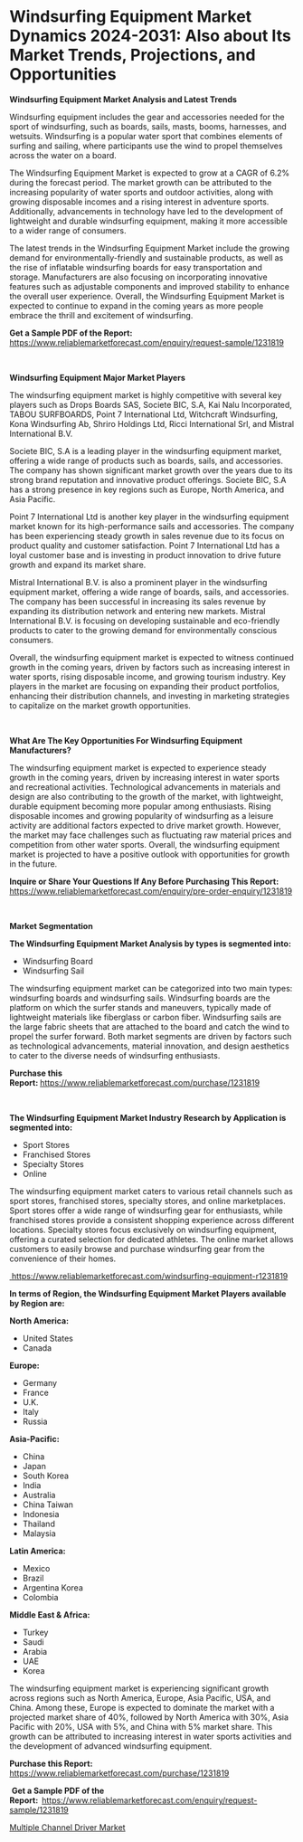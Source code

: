 <p><h1>Windsurfing Equipment Market Dynamics 2024-2031: Also about Its Market Trends, Projections, and Opportunities</h1></p><p><strong>Windsurfing Equipment Market Analysis and Latest Trends</strong></p>
<p><p>Windsurfing equipment includes the gear and accessories needed for the sport of windsurfing, such as boards, sails, masts, booms, harnesses, and wetsuits. Windsurfing is a popular water sport that combines elements of surfing and sailing, where participants use the wind to propel themselves across the water on a board.</p><p>The Windsurfing Equipment Market is expected to grow at a CAGR of 6.2% during the forecast period. The market growth can be attributed to the increasing popularity of water sports and outdoor activities, along with growing disposable incomes and a rising interest in adventure sports. Additionally, advancements in technology have led to the development of lightweight and durable windsurfing equipment, making it more accessible to a wider range of consumers.</p><p>The latest trends in the Windsurfing Equipment Market include the growing demand for environmentally-friendly and sustainable products, as well as the rise of inflatable windsurfing boards for easy transportation and storage. Manufacturers are also focusing on incorporating innovative features such as adjustable components and improved stability to enhance the overall user experience. Overall, the Windsurfing Equipment Market is expected to continue to expand in the coming years as more people embrace the thrill and excitement of windsurfing.</p></p>
<p><strong>Get a Sample PDF of the Report:&nbsp;</strong> <a href="https://www.reliablemarketforecast.com/enquiry/request-sample/1231819">https://www.reliablemarketforecast.com/enquiry/request-sample/1231819</a></p>
<p>&nbsp;</p>
<p><strong>Windsurfing Equipment Major Market Players</strong></p>
<p><p>The windsurfing equipment market is highly competitive with several key players such as Drops Boards SAS, Societe BIC, S.A, Kai Nalu Incorporated, TABOU SURFBOARDS, Point 7 International Ltd, Witchcraft Windsurfing, Kona Windsurfing Ab, Shriro Holdings Ltd, Ricci International Srl, and Mistral International B.V.</p><p>Societe BIC, S.A is a leading player in the windsurfing equipment market, offering a wide range of products such as boards, sails, and accessories. The company has shown significant market growth over the years due to its strong brand reputation and innovative product offerings. Societe BIC, S.A has a strong presence in key regions such as Europe, North America, and Asia Pacific.</p><p>Point 7 International Ltd is another key player in the windsurfing equipment market known for its high-performance sails and accessories. The company has been experiencing steady growth in sales revenue due to its focus on product quality and customer satisfaction. Point 7 International Ltd has a loyal customer base and is investing in product innovation to drive future growth and expand its market share.</p><p>Mistral International B.V. is also a prominent player in the windsurfing equipment market, offering a wide range of boards, sails, and accessories. The company has been successful in increasing its sales revenue by expanding its distribution network and entering new markets. Mistral International B.V. is focusing on developing sustainable and eco-friendly products to cater to the growing demand for environmentally conscious consumers.</p><p>Overall, the windsurfing equipment market is expected to witness continued growth in the coming years, driven by factors such as increasing interest in water sports, rising disposable income, and growing tourism industry. Key players in the market are focusing on expanding their product portfolios, enhancing their distribution channels, and investing in marketing strategies to capitalize on the market growth opportunities.</p></p>
<p>&nbsp;</p>
<p><strong>What Are The Key Opportunities For Windsurfing Equipment Manufacturers?</strong></p>
<p><p>The windsurfing equipment market is expected to experience steady growth in the coming years, driven by increasing interest in water sports and recreational activities. Technological advancements in materials and design are also contributing to the growth of the market, with lightweight, durable equipment becoming more popular among enthusiasts. Rising disposable incomes and growing popularity of windsurfing as a leisure activity are additional factors expected to drive market growth. However, the market may face challenges such as fluctuating raw material prices and competition from other water sports. Overall, the windsurfing equipment market is projected to have a positive outlook with opportunities for growth in the future.</p></p>
<p><strong>Inquire or Share Your Questions If Any Before Purchasing This Report:</strong> <a href="https://www.reliablemarketforecast.com/enquiry/pre-order-enquiry/1231819">https://www.reliablemarketforecast.com/enquiry/pre-order-enquiry/1231819</a></p>
<p>&nbsp;</p>
<p><strong>Market Segmentation</strong></p>
<p><strong>The Windsurfing Equipment Market Analysis by types is segmented into:</strong></p>
<p><ul><li>Windsurfing Board</li><li>Windsurfing Sail</li></ul></p>
<p><p>The windsurfing equipment market can be categorized into two main types: windsurfing boards and windsurfing sails. Windsurfing boards are the platform on which the surfer stands and maneuvers, typically made of lightweight materials like fiberglass or carbon fiber. Windsurfing sails are the large fabric sheets that are attached to the board and catch the wind to propel the surfer forward. Both market segments are driven by factors such as technological advancements, material innovation, and design aesthetics to cater to the diverse needs of windsurfing enthusiasts.</p></p>
<p><strong>Purchase this Report:&nbsp;</strong><a href="https://www.reliablemarketforecast.com/purchase/1231819">https://www.reliablemarketforecast.com/purchase/1231819</a></p>
<p>&nbsp;</p>
<p><strong>The Windsurfing Equipment Market Industry Research by Application is segmented into:</strong></p>
<p><ul><li>Sport Stores</li><li>Franchised Stores</li><li>Specialty Stores</li><li>Online</li></ul></p>
<p><p>The windsurfing equipment market caters to various retail channels such as sport stores, franchised stores, specialty stores, and online marketplaces. Sport stores offer a wide range of windsurfing gear for enthusiasts, while franchised stores provide a consistent shopping experience across different locations. Specialty stores focus exclusively on windsurfing equipment, offering a curated selection for dedicated athletes. The online market allows customers to easily browse and purchase windsurfing gear from the convenience of their homes.</p></p>
<p><a href="https://www.reliablemarketforecast.com/windsurfing-equipment-r1231819">&nbsp;https://www.reliablemarketforecast.com/windsurfing-equipment-r1231819</a></p>
<p><strong>In terms of Region, the Windsurfing Equipment Market Players available by Region are:</strong></p>
<p>
    <p> <strong> North America: </strong>
        <ul>
            <li>United States</li>
            <li>Canada</li>
        </ul>
        </p> 
    <p> <strong> Europe: </strong>
        <ul>
            <li>Germany</li>
            <li>France</li>
            <li>U.K.</li>
            <li>Italy</li>
            <li>Russia</li>
        </ul>
        </p> 
    <p> <strong> Asia-Pacific: </strong>
        <ul>
            <li>China</li>
            <li>Japan</li>
            <li>South Korea</li>
            <li>India</li>
            <li>Australia</li>
            <li>China Taiwan</li>
            <li>Indonesia</li>
            <li>Thailand</li>
            <li>Malaysia</li>
        </ul>
        </p> 
    <p> <strong> Latin America: </strong>
        <ul>
            <li>Mexico</li>
            <li>Brazil</li>
            <li>Argentina Korea</li>
            <li>Colombia</li>
        </ul>
        </p> 
    <p> <strong> Middle East & Africa: </strong>
        <ul>
            <li>Turkey</li>
            <li>Saudi</li>
            <li>Arabia</li>
            <li>UAE</li>
            <li>Korea</li>
        </ul>
    </p>
    </p>
<p><p>The windsurfing equipment market is experiencing significant growth across regions such as North America, Europe, Asia Pacific, USA, and China. Among these, Europe is expected to dominate the market with a projected market share of 40%, followed by North America with 30%, Asia Pacific with 20%, USA with 5%, and China with 5% market share. This growth can be attributed to increasing interest in water sports activities and the development of advanced windsurfing equipment.</p></p>
<p><strong>Purchase this Report: </strong><a href="https://www.reliablemarketforecast.com/purchase/1231819">https://www.reliablemarketforecast.com/purchase/1231819</a></p>
<p>&nbsp;<strong>Get a Sample PDF of the Report:&nbsp;&nbsp;</strong><a href="https://www.reliablemarketforecast.com/enquiry/request-sample/1231819">https://www.reliablemarketforecast.com/enquiry/request-sample/1231819</a></p>
<p><strong></strong></p>
<p><p><a href="https://github.com/nathandecarvalho/Market-Research-Report-List-4/blob/main/multiple-channel-driver-market.md">Multiple Channel Driver Market</a></p></p>